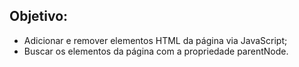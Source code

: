 ## Objetivo:

<ul>
  <li>Adicionar e remover elementos HTML da página via JavaScript;</li>
  <li>Buscar os elementos da página com a propriedade parentNode.</li>
</ul>

